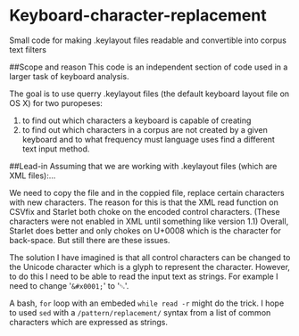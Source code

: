 # Keyboard-character-replacement
Small code for making .keylayout files readable and convertible into corpus text filters

##Scope and reason
This code is an independent section of code used in a larger task of keyboard analysis.

The goal is to use querry .keylayout files (the default keyboard layout file on OS X) for two puropeses:
  1. to find out which characters a keyboard is capable of creating
  2. to find out which characters in a corpus are not created by a given keyboard and to what frequency must language uses find a different text input method.

##Lead-in
Assuming that we are working with .keylayout files (which are XML files):...

We need to copy the file and in the coppied file, replace certain characters with new characters. The reason for this is that the XML read function on CSVfix and Starlet both choke on the encoded control characters. (These characters were not enabled in XML until something like version 1.1) Overall, Starlet does better and only chokes on U+0008 which is the character for back-space. But still there are these issues.

The solution I have imagined is that all control characters can be changed to the Unicode character which is a glyph to represent the character. However, to do this I need to be able to read the input text as strings. For example I need to change '`&#x0001;`' to '`␁`'. 

A bash, `for` loop with an embeded `while read -r` might do the trick. I hope to used `sed` with a `/pattern/replacement/` syntax from a list of common characters which are expressed as strings. 
